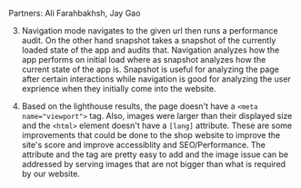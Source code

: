 Partners: Ali Farahbakhsh, Jay Gao

3. Navigation mode navigates to the given url then runs a performance audit. On the other hand snapshot takes a snapshot of the currently loaded state of the app and audits that. Navigation analyzes how the app performs on initial load where as snapshot analyzes how the current state of the app is. Snapshot is useful for analyzing the page after certain interactions while navigation is good for analyzing the user exprience when they initially come into the website.

4. Based on the lighthouse results, the page doesn't have a `<meta name="viewport">` tag. Also, images were larger than their displayed size and the `<html>` element doesn't have a `[lang]` attribute. These are some improvements that could be done to the shop website to improve the site's score and improve accessiblity and SEO/Performance.  The attribute and the tag are pretty easy to add and the image issue can be addressed by serving images that are not bigger than what is required by our website.